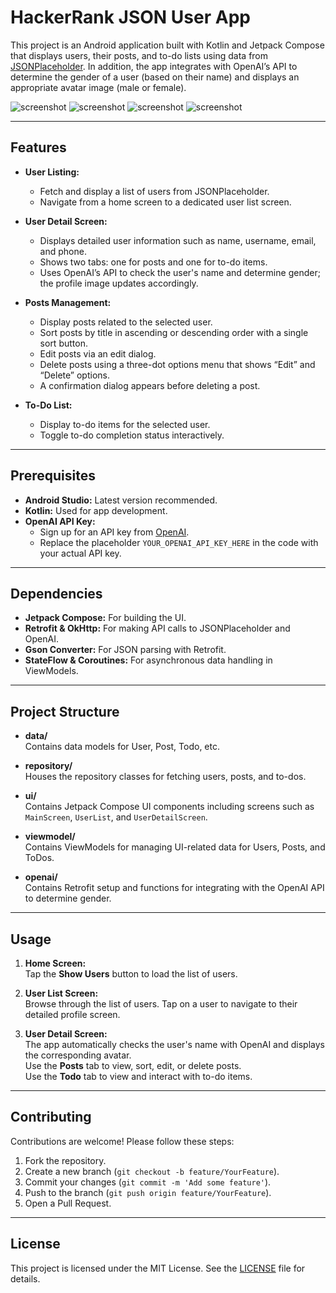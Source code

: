 # HackerRank JSON User App

This project is an Android application built with Kotlin and Jetpack Compose that displays users, their posts, and to-do lists using data from [JSONPlaceholder](https://jsonplaceholder.typicode.com/). In addition, the app integrates with OpenAI’s API to determine the gender of a user (based on their name) and displays an appropriate avatar image (male or female).

![screenshot](app/src/main/java/com/ohmz/hackerrankjsonuserapp/sampleScreenshots/UserList.png)
![screenshot](app/src/main/java/com/ohmz/hackerrankjsonuserapp/sampleScreenshots/UserProfile.png)
![screenshot](app/src/main/java/com/ohmz/hackerrankjsonuserapp/sampleScreenshots/EditPost.png)
![screenshot](app/src/main/java/com/ohmz/hackerrankjsonuserapp/sampleScreenshots/ToDo.png)

---

## Features

- **User Listing:**  
  - Fetch and display a list of users from JSONPlaceholder.
  - Navigate from a home screen to a dedicated user list screen.

- **User Detail Screen:**  
  - Displays detailed user information such as name, username, email, and phone.
  - Shows two tabs: one for posts and one for to-do items.
  - Uses OpenAI’s API to check the user's name and determine gender; the profile image updates accordingly.

- **Posts Management:**  
  - Display posts related to the selected user.
  - Sort posts by title in ascending or descending order with a single sort button.
  - Edit posts via an edit dialog.
  - Delete posts using a three-dot options menu that shows “Edit” and “Delete” options.
  - A confirmation dialog appears before deleting a post.

- **To-Do List:**  
  - Display to-do items for the selected user.
  - Toggle to-do completion status interactively.

---

## Prerequisites

- **Android Studio:** Latest version recommended.
- **Kotlin:** Used for app development.
- **OpenAI API Key:**  
  - Sign up for an API key from [OpenAI](https://platform.openai.com/).
  - Replace the placeholder `YOUR_OPENAI_API_KEY_HERE` in the code with your actual API key.

---

## Dependencies

- **Jetpack Compose:** For building the UI.
- **Retrofit & OkHttp:** For making API calls to JSONPlaceholder and OpenAI.
- **Gson Converter:** For JSON parsing with Retrofit.
- **StateFlow & Coroutines:** For asynchronous data handling in ViewModels.

---

## Project Structure

- **data/**  
  Contains data models for User, Post, Todo, etc.
  
- **repository/**  
  Houses the repository classes for fetching users, posts, and to-dos.

- **ui/**  
  Contains Jetpack Compose UI components including screens such as `MainScreen`, `UserList`, and `UserDetailScreen`.

- **viewmodel/**  
  Contains ViewModels for managing UI-related data for Users, Posts, and ToDos.

- **openai/**  
  Contains Retrofit setup and functions for integrating with the OpenAI API to determine gender.

---

## Usage

1. **Home Screen:**  
   Tap the **Show Users** button to load the list of users.

2. **User List Screen:**  
   Browse through the list of users. Tap on a user to navigate to their detailed profile screen.

3. **User Detail Screen:**  
   The app automatically checks the user's name with OpenAI and displays the corresponding avatar.  
   Use the **Posts** tab to view, sort, edit, or delete posts.  
   Use the **Todo** tab to view and interact with to-do items.

---

## Contributing

Contributions are welcome! Please follow these steps:

1. Fork the repository.
2. Create a new branch (`git checkout -b feature/YourFeature`).
3. Commit your changes (`git commit -m 'Add some feature'`).
4. Push to the branch (`git push origin feature/YourFeature`).
5. Open a Pull Request.

---

## License

This project is licensed under the MIT License. See the [LICENSE](LICENSE) file for details.
